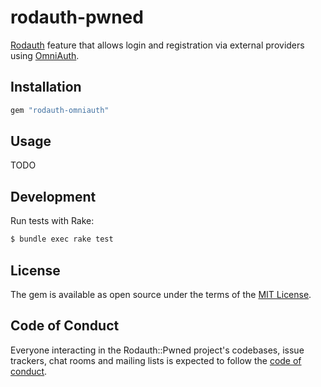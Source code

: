 # rodauth-pwned

[Rodauth] feature that allows login and registration via external providers
using [OmniAuth].

## Installation

```rb
gem "rodauth-omniauth"
```

## Usage

TODO

## Development

Run tests with Rake:

```sh
$ bundle exec rake test
```

## License

The gem is available as open source under the terms of the [MIT License](https://opensource.org/licenses/MIT).

## Code of Conduct

Everyone interacting in the Rodauth::Pwned project's codebases, issue trackers, chat rooms and mailing lists is expected to follow the [code of conduct](https://github.com/janko/rodauth-pwned/blob/master/CODE_OF_CONDUCT.md).

[Rodauth]: https://github.com/jeremyevans/rodauth
[OmniAuth]: https://
